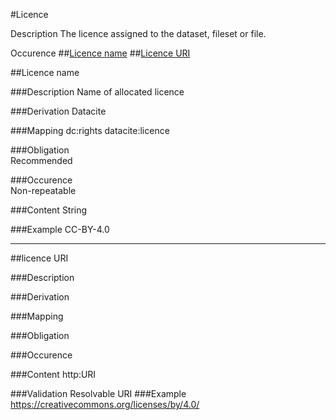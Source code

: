 #Licence

Description
The licence assigned to the dataset, fileset or file.

Occurence
##[Licence name](#licence-name)
##[Licence URI](#licence-uri)


##Licence name 

###Description
Name of allocated licence

###Derivation
Datacite

###Mapping
dc:rights
datacite:licence

###Obligation	
Recommended

###Occurence	
Non-repeatable

###Content 
String

###Example
CC-BY-4.0

-------------------

##licence URI  

###Description
 

###Derivation


###Mapping
 

###Obligation	
 

###Occurence	


###Content 
http:URI

###Validation
Resolvable URI
###Example
https://creativecommons.org/licenses/by/4.0/
